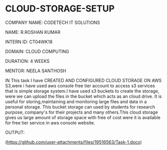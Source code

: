 # CLOUD-STORAGE-SETUP

COMPANY NAME: CODETECH IT SOLUTIONS

NAME: R.ROSHAN KUMAR

INTERN ID: CT04WK18

DOMAIN: CLOUD COMPUTING

DURATION: 4 WEEKS

MENTOR: NEELA SANTHOSH

IN This task I have CREATED AND CONFIGURED CLOUD STORAGE ON AWS S3,were i have used aws console free tier account to access s3 services that is simple storage system.I have used s3 buckets to create the storage, were we can upload the files in the bucket which acts as an cloud drive. It is useful for storing,maintaining and monitoring large files and data in a personal storage. This bucket storage can used by students for research purpose, company's for their projects and many others.This cloud storage gives us large amount of storage space with free of cost were it is available for free tier service in aws console website.

OUTPUT:

(https://github.com/user-attachments/files/19516563/Task-1.docx)

